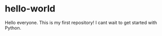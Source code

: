 # hello-world

Hello everyone. This is my first repository! I cant wait to get started with Python.
